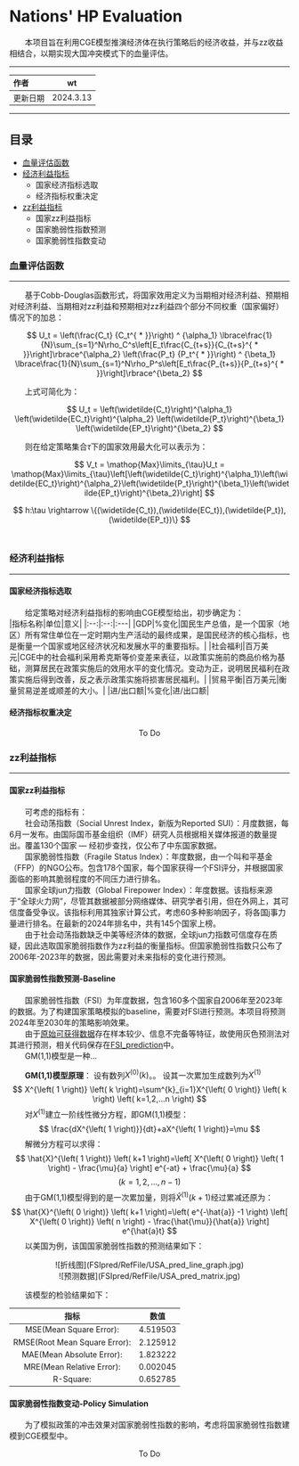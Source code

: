 Nations' HP Evaluation
==================================

&emsp;&emsp;本项目旨在利用CGE模型推演经济体在执行策略后的经济收益，并与zz收益相结合，以期实现大国冲突模式下的血量评估。

****

|作者|wt|
|:---|:--:|
|更新日期|2024.3.13|

****
## 目录
* [血量评估函数](#血量评估函数)
* [经济利益指标](#经济利益指标)
    * 国家经济指标选取
    * 经济指标权重决定
* [zz利益指标](#zz利益指标)
    * 国家zz利益指标
    * 国家脆弱性指数预测 
    * 国家脆弱性指数变动 

### 血量评估函数
-------------
&emsp;&emsp;基于Cobb-Douglas函数形式，将国家效用定义为当期相对经济利益、预期相对经济利益、当期相对zz利益和预期相对zz利益四个部分不同权重（国家偏好）情况下的加总：<br>

$$
U_t = \left(\frac{C_t} {C_t^{ * }}\right) ^ {\alpha_1} 
\lbrace\frac{1}{N}\sum_{s=1}^N\rho_C^s\left[E_t\frac{C_{t+s}}{C_{t+s}^{ * }}\right]\rbrace^{\alpha_2}
\left(\frac{P_t} {P_t^{ * }}\right) ^ {\beta_1}
\lbrace\frac{1}{N}\sum_{s=1}^N\rho_P^s\left[E_t\frac{P_{t+s}}{P_{t+s}^{ * }}\right]\rbrace^{\beta_2}
$$

&emsp;&emsp;上式可简化为：<br>

$$
U_t = \left(\widetilde{C_t}\right)^{\alpha_1} \left(\widetilde{EC_t}\right)^{\alpha_2} \left(\widetilde{P_t}\right)^{\beta_1} \left(\widetilde{EP_t}\right)^{\beta_2}
$$

&emsp;&emsp;则在给定策略集合${\tau}$下的国家效用最大化可以表示为：<br>

$$
V_t = \mathop{Max}\limits_{\tau}U_t = \mathop{Max}\limits_{\tau}\left[\left(\widetilde{C_t}\right)^{\alpha_1}\left(\widetilde{EC_t}\right)^{\alpha_2}\left(\widetilde{P_t}\right)^{\beta_1}\left(\widetilde{EP_t}\right)^{\beta_2}\right]
$$

$$
h:\tau \rightarrow \{(\widetilde{C_t}),(\widetilde{EC_t}),(\widetilde{P_t}),(\widetilde{EP_t})\}
$$
<br/>

### 经济利益指标
-------------

#### 国家经济指标选取

&emsp;&emsp;给定策略对经济利益指标的影响由CGE模型给出，初步确定为：<br>
|指标名称|单位|意义|
|:--:|:--:|:---|
|GDP|%变化|国民生产总值，是一个国家（地区）所有常住单位在一定时期内生产活动的最终成果，是国民经济的核心指标，也是衡量一个国家或地区经济状况和发展水平的重要指标。|
|社会福利|百万美元|CGE中的社会福利采用希克斯等价变差来表征，以政策实施前的商品价格为基础，测算居民在政策实施后的效用水平的变化情况。变动为正，说明居民福利在政策实施后得到改善，反之表示政策实施将损害居民福利。|
|贸易平衡|百万美元|衡量贸易逆差或顺差的大小。|
|进/出口额|%变化|进/出口额|

#### 经济指标权重决定
<center>To Do</center>


### zz利益指标
-------------
#### 国家zz利益指标

&emsp;&emsp;可考虑的指标有：<br>
&emsp;&emsp;社会动荡指数（Social Unrest Index，新版为Reported SUI）：月度数据，每6月一发布。由国际国币基金组织（IMF）研究人员根据相关媒体报道的数量提出。覆盖130个国家 — 经初步查找，仅公布了中东国家数据。<br>
&emsp;&emsp;国家脆弱性指数（Fragile Status Index）：年度数据，由一个叫和平基金（FFP）的NGO公布。包含178个国家，每个国家获得一个FSI评分，并根据国家面临的影响其脆弱程度的不同压力进行排名。<br>
&emsp;&emsp;国家全球jun力指数（Global Firepower Index）：年度数据。该指标来源于“全球火力网”，尽管其数据被部分网络媒体、研究学者引用，但在外网上，其可信度备受争议。该指标利用其独家计算公式，考虑60多种影响因子，将各国j事力量进行排名。在最新的2024年排名中，共有145个国家上榜。<br>
&emsp;&emsp;由于社会动荡指数缺乏中美等经济体的数据，全球jun力指数可信度存在质疑，因此选取国家脆弱指数作为zz利益的衡量指标。但国家脆弱性指数只公布了2006年-2023年的数据，因此需要对未来指标的变化进行预测。

#### 国家脆弱性指数预测-Baseline
&emsp;&emsp;国家脆弱性指数（FSI）为年度数据，包含160多个国家自2006年至2023年的数据。为了构建国家策略模拟的baseline，需要对FSI进行预测。本项目将预测2024年至2030年的策略影响效果。<br>
&emsp;&emsp;由于[原始可获得数据](FSIpred/oridata/)存在样本较少、信息不完备等特征，故使用灰色预测法对其进行预测，相关代码保存在[FSI_prediction](FSIpred/FSI_prediction.ipynb)中。<br>
&emsp;&emsp;GM(1,1)模型是一种...

&emsp;&emsp;**GM(1,1)模型原理**：
设有数列$X^{\left( 0 \right)} \left( k \right)$。。
设其一次累加生成数列为$X^{\left( 1 \right)}$<br>
$$
X^{\left( 1 \right)} \left( k \right)=\sum^{k}_{i=1}X^{\left( 0 \right)} \left( k \right) \left( k=1,2,...n \right)
$$
&emsp;&emsp;对$X^{\left( 1 \right)}$建立一阶线性微分方程，即GM(1,1)模型：<br>
$$
\frac{dX^{\left( 1 \right)}}{dt}+aX^{\left( 1 \right)}=\mu
$$
&emsp;&emsp;解微分方程可以求得：<br>
$$
\hat{X}^{\left( 1 \right)} \left( k+1 \right)=\left[ X^{\left( 0 \right)} \left( 1 \right) - \frac{\mu}{a} \right] e^{-at} + \frac{\mu}{a}
$$
$$
\left( k=1,2,...,n-1 \right)
$$
&emsp;&emsp;由于GM(1,1)模型得到的是一次累加量，则将$\hat{X}^{\left( 1 \right)} \left( k+1 \right)$经过累减还原为：<br>
$$
\hat{X}^{\left( 0 \right)} \left( k+1 \right)=\left( e^{-\hat{a}} -1 \right) \left[ X^{\left( 0 \right)} \left( n \right) - \frac{\hat{\mu}}{\hat{a}} \right] e^{\hat{a}t}
$$
&emsp;&emsp;以美国为例，该国国家脆弱性指数的预测结果如下：<br>

<center>![折线图](FSIpred/RefFile/USA_pred_line_graph.jpg) </center>
<center>![预测数据](FSIpred/RefFile/USA_pred_matrix.jpg) </center>

&emsp;&emsp;该模型的检验结果如下：<br>

|指标|数值|
|:--:|:--:|
|MSE(Mean Square Error):|4.519503|
|RMSE(Root Mean Square Error):|2.125912|
|MAE(Mean Absolute Error):|1.823222|
|MRE(Mean Relative Error):|0.002045|
|R-Square:|0.652785|



#### 国家脆弱性指数变动-Policy Simulation
&emsp;&emsp;为了模拟政策的冲击效果对国家脆弱性指数的影响，考虑将国家脆弱性指数建模到CGE模型中。<br>
<center>To Do</center>




